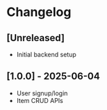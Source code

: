 # Changelog

## [Unreleased]
- Initial backend setup

## [1.0.0] - 2025-06-04
- User signup/login
- Item CRUD APIs